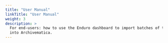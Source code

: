 ```yaml
---
title: "User Manual"
linkTitle: "User Manual"
weight: 3
description: >
  For end-users: how to use the Enduro dashboard to import batches of transfers
  into Archivematica.
---
```

